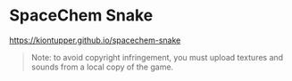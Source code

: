 # SpaceChem Snake

<https://kiontupper.github.io/spacechem-snake>

> Note: to avoid copyright infringement, you must upload textures and sounds from a local copy of the game.

